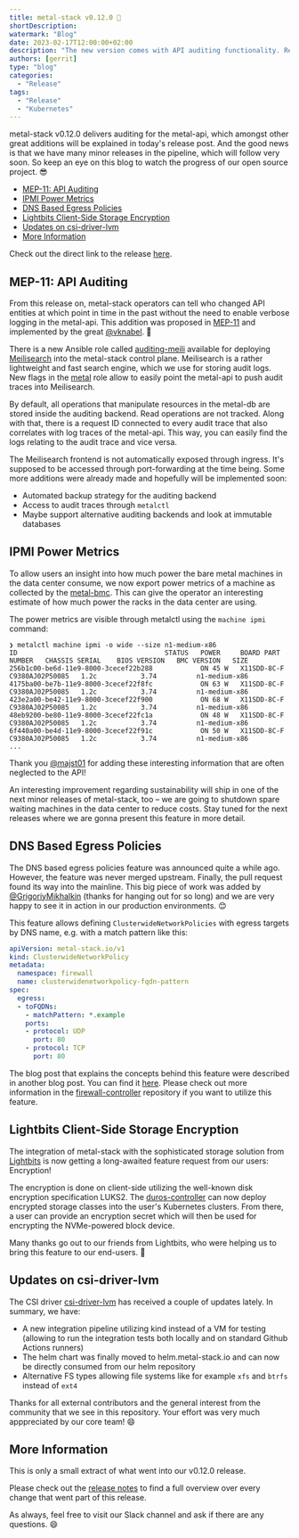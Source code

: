 ```yaml
---
title: metal-stack v0.12.0 👮
shortDescription:
watermark: "Blog"
date: 2023-02-17T12:00:00+02:00
description: "The new version comes with API auditing functionality. Read the short summary of changes in this blog article."
authors: [gerrit]
type: "blog"
categories:
  - "Release"
tags:
  - "Release"
  - "Kubernetes"
---
```


metal-stack v0.12.0 delivers auditing for the metal-api, which amongst other great additions will be explained in today's release post. And the good news is that we have many minor releases in the pipeline, which will follow very soon. So keep an eye on this blog to watch the progress of our open source project. 😎

<!-- truncate -->

- [MEP-11: API Auditing](#mep-11-api-auditing)
- [IPMI Power Metrics](#ipmi-power-metrics)
- [DNS Based Egress Policies](#dns-based-egress-policies)
- [Lightbits Client-Side Storage Encryption](#lightbits-client-side-storage-encryption)
- [Updates on csi-driver-lvm](#updates-on-csi-driver-lvm)
- [More Information](#more-information)

Check out the direct link to the release [here](https://github.com/metal-stack/releases/releases/tag/v0.12.0).

## MEP-11: API Auditing

From this release on, metal-stack operators can tell who changed API entities at which point in time in the past without the need to enable verbose logging in the metal-api. This addition was proposed in [MEP-11](https://docs.metal-stack.io/stable/development/proposals/MEP11/README/) and implemented by the great [@vknabel](https://github.com/vknabel). 👏

There is a new Ansible role called [auditing-meili](https://github.com/metal-stack/metal-roles/tree/v0.8.0/control-plane/roles/auditing-meili) available for deploying [Meilisearch](https://www.meilisearch.com/) into the metal-stack control plane. Meilisearch is a rather lightweight and fast search engine, which we use for storing audit logs. New flags in the [metal](https://github.com/metal-stack/metal-roles/tree/v0.8.0/control-plane/roles/metal#auditing) role allow to easily point the metal-api to push audit traces into Meilisearch.

By default, all operations that manipulate resources in the metal-db are stored inside the auditing backend. Read operations are not tracked. Along with that, there is a request ID connected to every audit trace that also correlates with log traces of the metal-api. This way, you can easily find the logs relating to the audit trace and vice versa.

The Meilisearch frontend is not automatically exposed through ingress. It's supposed to be accessed through port-forwarding at the time being. Some more additions were already made and hopefully will be implemented soon:

- Automated backup strategy for the auditing backend
- Access to audit traces through `metalctl`
- Maybe support alternative auditing backends and look at immutable databases

## IPMI Power Metrics

To allow users an insight into how much power the bare metal machines in the data center consume, we now export power metrics of a machine as collected by the [metal-bmc](https://github.com/metal-stack/metal-bmc). This can give the operator an interesting estimate of how much power the racks in the data center are using.

The power metrics are visible through metalctl using the `machine ipmi` command:

```
❯ metalctl machine ipmi -o wide --size n1-medium-x86
ID                                     STATUS   POWER     BOARD PART NUMBER   CHASSIS SERIAL    BIOS VERSION   BMC VERSION   SIZE
256b1c00-be6d-11e9-8000-3cecef22b288            ON 45 W   X11SDD-8C-F         C9380AJ02P50085   1.2c           3.74          n1-medium-x86
4175ba00-be7b-11e9-8000-3cecef22f8fc            ON 63 W   X11SDD-8C-F         C9380AJ02P50085   1.2c           3.74          n1-medium-x86
423e2a00-be42-11e9-8000-3cecef22f900            ON 68 W   X11SDD-8C-F         C9380AJ02P50085   1.2c           3.74          n1-medium-x86
48eb9200-be80-11e9-8000-3cecef22fc1a            ON 48 W   X11SDD-8C-F         C9380AJ02P50085   1.2c           3.74          n1-medium-x86
6f440a00-be4d-11e9-8000-3cecef22f91c            ON 50 W   X11SDD-8C-F         C9380AJ02P50085   1.2c           3.74          n1-medium-x86
...
```

Thank you [@majst01](https://github.com/majst01) for adding these interesting information that are often neglected to the API!

An interesting improvement regarding sustainability will ship in one of the next minor releases of metal-stack, too – we are going to shutdown spare waiting machines in the data center to reduce costs. Stay tuned for the next releases where we are gonna present this feature in more detail.

## DNS Based Egress Policies

The DNS based egress policies feature was announced quite a while ago. However, the feature was never merged upstream. Finally, the pull request found its way into the mainline. This big piece of work was added by [@GrigoriyMikhalkin](https://github.com/GrigoriyMikhalkin) (thanks for hanging out for so long) and we are very happy to see it in action in our production environments. 😊

This feature allows defining `ClusterwideNetworkPolicies` with egress targets by DNS name, e.g. with a match pattern like this:

```yaml
apiVersion: metal-stack.io/v1
kind: ClusterwideNetworkPolicy
metadata:
  namespace: firewall
  name: clusterwidenetworkpolicy-fqdn-pattern
spec:
  egress:
  - toFQDNs:
    - matchPattern: *.example
    ports:
    - protocol: UDP
      port: 80
    - protocol: TCP
      port: 80
```

The blog post that explains the concepts behind this feature were described in another blog post. You can find it [here](https://metal-stack.io/blog/2021/06/firewall-controller-dns). Please check out more information in the [firewall-controller](https://github.com/metal-stack/firewall-controller/tree/v1.2.2) repository if you want to utilize this feature.

## Lightbits Client-Side Storage Encryption

The integration of metal-stack with the sophisticated storage solution from [Lightbits](https://www.lightbitslabs.com/) is now getting a long-awaited feature request from our users: Encryption!

The encryption is done on client-side utilizing the well-known disk encryption specification LUKS2. The [duros-controller](https://github.com/metal-stack/duros-controller) can now deploy encrypted storage classes into the user's Kubernetes clusters. From there, a user can provide an encryption secret which will then be used for encrypting the NVMe-powered block device.

Many thanks go out to our friends from Lightbits, who were helping us to bring this feature to our end-users. 🤝

## Updates on csi-driver-lvm

The CSI driver [csi-driver-lvm](https://github.com/metal-stack/csi-driver-lvm) has received a couple of updates lately. In summary, we have:

- A new integration pipeline utilizing kind instead of a VM for testing (allowing to run the integration tests both locally and on standard Github Actions runners)
- The helm chart was finally moved to helm.metal-stack.io and can now be directly consumed from our helm repository
- Alternative FS types allowing file systems like for example `xfs` and `btrfs` instead of `ext4`

Thanks for all external contributors and the general interest from the community that we see in this repository. Your effort was very much apppreciated by our core team! 😄

## More Information

This is only a small extract of what went into our v0.12.0 release.

Please check out the [release notes](https://github.com/metal-stack/releases/releases/tag/v0.12.0) to find a full overview over every change that went part of this release.

As always, feel free to visit our Slack channel and ask if there are any questions. 😄

